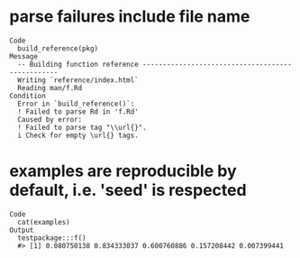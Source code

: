 # parse failures include file name

    Code
      build_reference(pkg)
    Message
      -- Building function reference -------------------------------------------------
      Writing `reference/index.html`
      Reading man/f.Rd
    Condition
      Error in `build_reference()`:
      ! Failed to parse Rd in 'f.Rd'
      Caused by error:
      ! Failed to parse tag "\\url{}".
      i Check for empty \url{} tags.

# examples are reproducible by default, i.e. 'seed' is respected

    Code
      cat(examples)
    Output
      testpackage:::f()
      #> [1] 0.080750138 0.834333037 0.600760886 0.157208442 0.007399441


